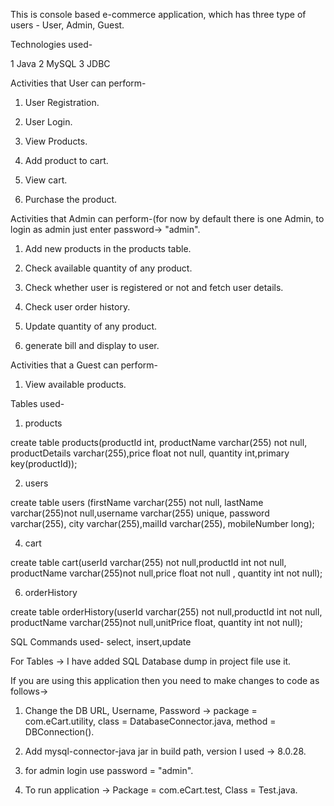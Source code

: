 This is console based e-commerce application, which has three type of users - User, Admin, Guest.

Technologies used-

1 Java
2 MySQL
3 JDBC

Activities that User can perform-

1) User Registration.

2) User Login.

3) View Products.

4) Add product to cart.

5) View cart.

6) Purchase the product.

Activities that Admin can perform-(for now by default there is one Admin, to login as admin just enter password-> "admin".

1) Add new products in the products table.
   
2) Check available quantity of any product.

3) Check whether user is registered or not and fetch user details.

4) Check user order history.

5) Update quantity of any product.

6) generate bill and display to user.

Activities that a Guest can perform-

1) View available products.

Tables used-

1) products

create table products(productId int, productName varchar(255) not null,
productDetails varchar(255),price float not null, quantity int,primary key(productId));

2) users
   
create table users (firstName varchar(255) not null, lastName varchar(255)not null,username varchar(255) unique, 
password varchar(255), city varchar(255),mailId varchar(255), mobileNumber long);

4) cart
   
create table cart(userId varchar(255) not null,productId int not null, 
productName varchar(255)not null,price float not null , quantity int not null);

6) orderHistory
   
create table orderHistory(userId varchar(255) not null,productId int not null, 
productName varchar(255)not null,unitPrice float, quantity int not null);

SQL Commands used- select, insert,update

For Tables -> I have added SQL Database dump in project file use it.

If you are using this application then you need to make changes to code as follows->

1) Change the DB URL, Username, Password -> package = com.eCart.utility, class = DatabaseConnector.java, method = DBConnection().

2) Add mysql-connector-java jar in build path, version I used -> 8.0.28.

3) for admin login use password = "admin".

4) To run application -> Package = com.eCart.test, Class = Test.java. 
